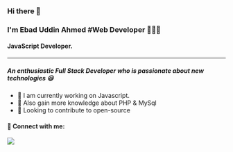 ### Hi there 👋

### I'm Ebad Uddin Ahmed #Web Developer 👨🏻‍💻


#### JavaScript Developer.


<hr style="height: 1px;">




##### An enthusiastic Full Stack Developer who is passionate about new technologies 😃

- 🔭 I am currently working on Javascript.
- 🌱 Also gain more knowledge about PHP & MySql
- 💫 Looking to contribute to open-source





#### 🤝 Connect with me:

<a href="https://www.linkedin.com/in/ebad-uddin-ahmed-3035241a0/">
<img src="https://img.shields.io/badge/linkedin%20-%230077B5.svg?&style=for-the-badge&logo=linkedin&logoColor=white"/>
</a>


<br />
